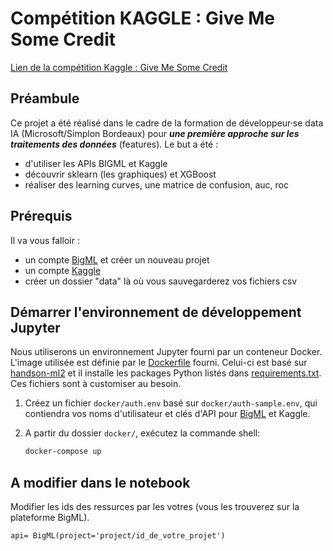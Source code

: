 # Compétition KAGGLE : Give Me Some Credit

[Lien de la compétition Kaggle : Give Me Some Credit](https://www.kaggle.com/c/GiveMeSomeCredit)

## Préambule

Ce projet a été réalisé dans le cadre de la formation de développeur·se data IA (Microsoft/Simplon Bordeaux) pour ***une première approche sur les traitements des données*** (features).
Le but a été :
- d'utiliser les APIs BIGML et Kaggle
- découvrir sklearn (les graphiques) et XGBoost
- réaliser des learning curves, une matrice de confusion, auc, roc


## Prérequis

Il va vous falloir :
* un compte [BigML](https://bigml.com/) et créer un nouveau projet
* un compte [Kaggle](https://www.kaggle.com/)
* créer un dossier "data" là où vous sauvegarderez vos fichiers csv


## Démarrer l'environnement de développement Jupyter

Nous utiliserons un environnement Jupyter fourni par un conteneur Docker. L'image utilisée est définie par le [Dockerfile](docker/Dockerfile) fourni. Celui-ci est basé sur [handson-ml2](https://github.com/ageron/handson-ml2/tree/master/docker) et il installe les packages Python listés dans [requirements.txt](requirements.txt). Ces fichiers sont à customiser au besoin.

1. Créez un fichier `docker/auth.env` basé sur `docker/auth-sample.env`, qui contiendra vos noms d'utilisateur et clés d'API pour [BigML](https://bigml.com) et Kaggle.
2. A partir du dossier `docker/`, exécutez la commande shell:

    ```bash
    docker-compose up
    ```

## A modifier dans le notebook

Modifier les ids des ressurces par les votres (vous les trouverez sur la plateforme BigML).

```
api= BigML(project='project/id_de_votre_projet')
```
